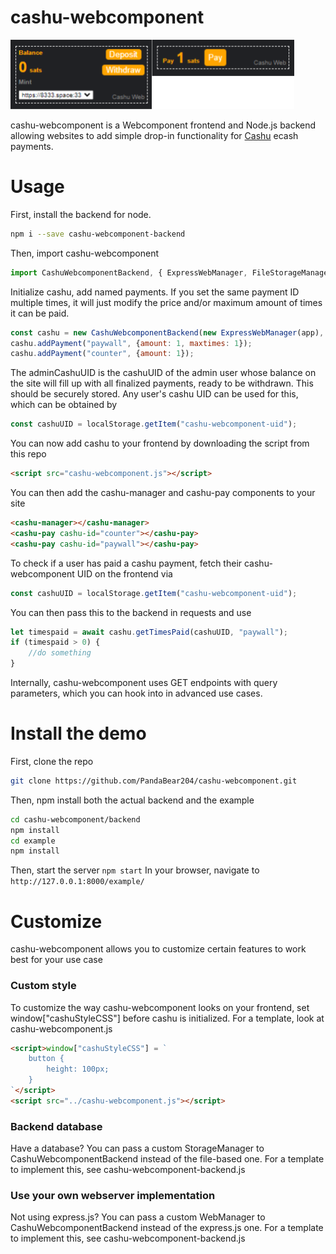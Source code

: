 # cashu-webcomponent
![cashu-webcomponent](cashu-web.png)

cashu-webcomponent is a Webcomponent frontend and Node.js backend allowing websites to add simple drop-in functionality for [Cashu](https://github.com/cashubtc) ecash payments.

# Usage
First, install the backend for node.
```bash
npm i --save cashu-webcomponent-backend
```
Then, import cashu-webcomponent
```javascript
import CashuWebcomponentBackend, { ExpressWebManager, FileStorageManager } from "cashu-webcomponent-backend";
```
Initialize cashu, add named payments. If you set the same payment ID multiple times, it will just modify the price and/or maximum amount of times it can be paid.
```javascript
const cashu = new CashuWebcomponentBackend(new ExpressWebManager(app), new FileStorageManager("/cashu/test"), ["https://8333.space:3338"], adminCashuUID);
cashu.addPayment("paywall", {amount: 1, maxtimes: 1});
cashu.addPayment("counter", {amount: 1});
```
The adminCashuUID is the cashuUID of the admin user whose balance on the site will fill up with all finalized payments, ready to be withdrawn. This should be securely stored. Any user's cashu UID can be used for this, which can be obtained by 
```javascript
const cashuUID = localStorage.getItem("cashu-webcomponent-uid");
```
You can now add cashu to your frontend by downloading the script from this repo
```html
<script src="cashu-webcomponent.js"></script>
```
You can then add the cashu-manager and cashu-pay components to your site
```html
<cashu-manager></cashu-manager>
<cashu-pay cashu-id="counter"></cashu-pay>
<cashu-pay cashu-id="paywall"></cashu-pay>
```
To check if a user has paid a cashu payment, fetch their cashu-webcomponent UID on the frontend via
```javascript
const cashuUID = localStorage.getItem("cashu-webcomponent-uid");
```
You can then pass this to the backend in requests and use
```javascript
let timespaid = await cashu.getTimesPaid(cashuUID, "paywall");
if (timespaid > 0) {
	//do something
}
```
Internally, cashu-webcomponent uses GET endpoints with query parameters, which you can hook into in advanced use cases.
# Install the demo
First, clone the repo
```bash
git clone https://github.com/PandaBear204/cashu-webcomponent.git
```
Then, npm install both the actual backend and the example
```bash
cd cashu-webcomponent/backend
npm install
cd example
npm install
```
Then, start the server
```npm start```
In your browser, navigate to `http://127.0.0.1:8000/example/`
# Customize
cashu-webcomponent allows you to customize certain features to work best for your use case
### Custom style
To customize the way cashu-webcomponent looks on your frontend, set window["cashuStyleCSS"] before cashu is initialized. For a template, look at cashu-webcomponent.js
```html
<script>window["cashuStyleCSS"] = `
	button {
		height: 100px;
	}
`</script>
<script src="../cashu-webcomponent.js"></script>
```
### Backend database
Have a database? You can pass a custom StorageManager to CashuWebcomponentBackend instead of the file-based one. For a template to implement this, see cashu-webcomponent-backend.js
### Use your own webserver implementation
Not using express.js? You can pass a custom WebManager to CashuWebcomponentBackend instead of the express.js one. For a template to implement this, see cashu-webcomponent-backend.js
